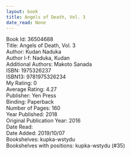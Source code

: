 ```yaml
---
layout: book
title: Angels of Death, Vol. 3
date_read: None
---
```


Book Id: 36504688<br />
Title: Angels of Death, Vol. 3<br />
Author: Kudan Naduka<br />
Author l-f: Naduka, Kudan<br />
Additional Authors: Makoto Sanada<br />
ISBN: 1975326237<br />
ISBN13: 9781975326234<br />
My Rating: 0<br />
Average Rating: 4.27<br />
Publisher: Yen Press<br />
Binding: Paperback<br />
Number of Pages: 160<br />
Year Published: 2018<br />
Original Publication Year: 2016<br />
Date Read: <br />
Date Added: 2019/10/07<br />
Bookshelves: kupka-wstydu<br />
Bookshelves with positions: kupka-wstydu (#35)<br />

